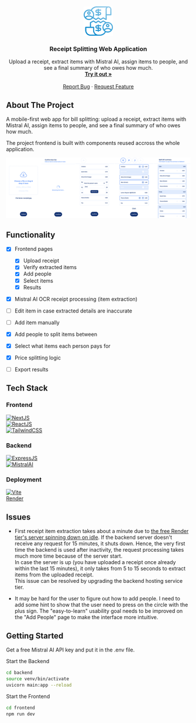 <br />
<div align="center">
  <a href="https://bill-splitter-liart.vercel.app/scan">
    <img src="icon.png" alt="Bill Splitter Icon" width="80" height="80">
  </a>

  <h3 align="center">Receipt Splitting Web Application</h3>

  <p align="center">
    Upload a receipt, extract items with Mistral AI, assign items to people, and see a final summary of who owes how much.
    <br />
    <a href="https://bill-splitter-liart.vercel.app/scan"><strong>Try it out »</strong></a>
    <br />
    <br />
    <a href="https://github.com/OlehShpunt/bill-splitter/issues/new?labels=bug&template=bug-report---.md">Report Bug</a>
    &middot;
    <a href="https://github.com/OlehShpunt/bill-splitter/issues/new?labels=enhancement&template=feature-request---.md">Request Feature</a>
  </p>
</div>


## About The Project

A mobile-first web app for bill splitting: upload a receipt, extract items with Mistral AI, assign items to people, and see a final summary of who owes how much.

The project frontend is built with components reused accross the whole application.

[![Product Screenshots][product-screenshots]][product-url]


## Functionality

- [x] Frontend pages
    - [x] Upload receipt
    - [x] Verify extracted items
    - [x] Add people
    - [x] Select items
    - [x] Results
- [x] Mistral AI OCR receipt processing (item extraction)
- [ ] Edit item in case extracted details are inaccurate
- [ ] Add item manually
- [x] Add people to split items between
- [x] Select what items each person pays for
- [x] Price splitting logic
- [ ] Export results


## Tech Stack
### Frontend

[![NextJS][Next-badge]][Next-url]\
[![ReactJS][React-badge]][React-url]\
[![TailwindCSS][Tailwind-badge]][Tailwind-url]

### Backend

[![ExpressJS][Express-badge]][Express-url]\
[![MistralAI][Mistral-badge]][Mistral-url]

### Deployment

[![Vite][Vite-badge]][Vite-url]\
[Render][Render-url]


## Issues
* First receipt item extraction takes about a minute due to [the free Render tier's server spinning down on idle](https://render.com/docs/free#spinning-down-on-idle). If the backend server doesn't receive any request for 15 minutes, it shuts down. Hence, the very first time the backend is used after inactivity, the request processing takes much more time because of the server start. <br/>In case the server is up (you have uploaded a receipt once already within the last 15 minutes), it only takes from 5 to 15 seconds to extract items from the uploaded receipt. <br/>This issue can be resolved by upgrading the backend hosting service tier.

* It may be hard for the user to figure out how to add people. I need to add some hint to show that the user need to press on the circle with the plus sign. The "easy-to-learn" usability goal needs to be improved on the "Add People" page to make the interface more intuitive.


## Getting Started

Get a free Mistral AI API key and put it in the .env file.

Start the Backend

```bash
cd backend
source venv/bin/activate
uvicorn main:app --reload
```

Start the Frontend

```bash
cd frontend
npm run dev
```


[product-screenshots]: product-screenshots.png
[product-url]: https://bill-splitter-liart.vercel.app/scan/

[Next-badge]: https://img.shields.io/badge/next.js-000000?style=for-the-badge&logo=nextdotjs&logoColor=white
[Next-url]: https://nextjs.org/

[React-badge]: https://img.shields.io/badge/React-%2320232a.svg?style=for-the-badge&logo=react&logoColor=%2361DAFB
[React-url]: https://reactjs.org/

[Express-badge]: https://img.shields.io/badge/express.js-000000?style=for-the-badge&logo=express&logoColor=white
[Express-url]: https://expressjs.com/

[Tailwind-badge]: https://img.shields.io/badge/Tailwind_CSS-grey?style=for-the-badge&logo=tailwind-css&logoColor=38B2AC
[Tailwind-url]: https://tailwindcss.com/

[Mistral-badge]: https://img.shields.io/badge/Mistral%20AI-FA520F?style=for-the-badge&logo=mistral-ai&logoColor=fff
[Mistral-url]: https://mistral.ai/

[Vite-badge]: https://img.shields.io/badge/Vite-646CFF?style=for-the-badge&logo=vite&logoColor=fff
[Vite-url]: https://vite.dev/

[Render-url]: https://render.com/
